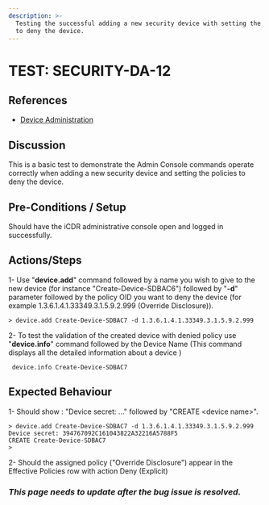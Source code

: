 ```yaml
---
description: >-
  Testing the successful adding a new security device with setting the policies
  to deny the device.
---
```


# TEST: SECURITY-DA-12

## References

* [Device Administration](../../../../../operations/host-administration/santedb-icdr-admin-console/untitled.md)

## Discussion

This is a basic test to demonstrate the Admin Console commands operate correctly when adding a new security device and setting the policies to deny the device.

## Pre-Conditions / Setup

Should have the iCDR administrative console open and logged in successfully.

## Actions/Steps

1- Use "**device.add**" command followed by a name you wish to give to the new device \(for instance "Create-Device-SDBAC6"\) followed by  "**-d**" parameter followed by the policy OID you want to deny the device \(for example 1.3.6.1.4.1.33349.3.1.5.9.2.999 \(Override Disclosure\)\).

```text
> device.add Create-Device-SDBAC7 -d 1.3.6.1.4.1.33349.3.1.5.9.2.999
```

2- To test the  validation of the created device with denied policy use "**device.info**" command  followed by the Device Name \(This command displays all the detailed information about a device \)

```text
 device.info Create-Device-SDBAC7
```

## Expected Behaviour

1-  Should show : "Device secret: ..." followed by "CREATE &lt;device name&gt;".

```text
> device.add Create-Device-SDBAC7 -d 1.3.6.1.4.1.33349.3.1.5.9.2.999
Device secret: 394767092C161043822A32216A5788F5
CREATE Create-Device-SDBAC7
>
```

2- Should the assigned policy \("Override Disclosure"\) appear in the Effective Policies row with action Deny \(Explicit\)

### _**This page needs to update after the bug issue is resolved.**_

